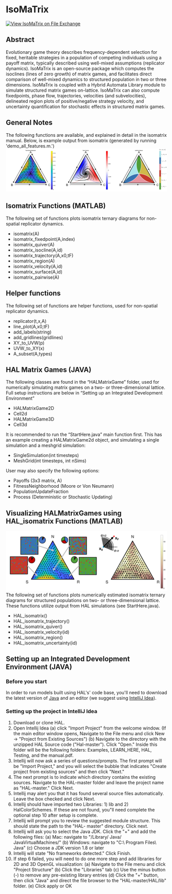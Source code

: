 # IsoMaTrix
[![View IsoMaTrix on File Exchange](https://www.mathworks.com/matlabcentral/images/matlab-file-exchange.svg)](https://www.mathworks.com/matlabcentral/fileexchange/77377-isomatrix)

## Abstract

Evolutionary game theory describes frequency-dependent selection for fixed, heritable strategies in a population of competing individuals using a payoff matrix, typically described using well-mixed assumptions (replicator dynamics). IsoMaTrix is an open-source package which computes the isoclines (lines of zero growth) of matrix games, and facilitates direct comparison of well-mixed dynamics to structured population in two or three dimensions. IsoMaTrix is coupled with a Hybrid Automata Library module to simulate structured matrix games on-lattice. IsoMaTrix can also compute fixedpoints, phase flow, trajectories, velocities (and subvelocities), delineated region plots of positive/negative strategy velocity, and uncertainty quantification for stochastic effects in structured matrix games.

## General Notes

The following functions are available, and explained in detail in the isomatrix manual. Below, is example output from isomatrix (generated by running 'demo_all_features.m.')
![Isomatrix](./images/example.png)

## Isomatrix Functions (MATLAB)
The following set of functions plots isomatrix ternary diagrams for non-spatial replicator dynamics.

- isomatrix(A)
- isomatrix_fixedpoint(A,index)
- isomatrix_quiver(A)
- isomatrix_isocline(A,id)
- isomatrix_trajectory(A,x0,tF)
- isomatrix_region(A)
- isomatrix_velocity(A,id)
- isomatrix_surface(A,id)
- isomatrix_pairwise(A) 

## Helper functions
The following set of functions are helper functions, used for non-spatial replicator dynamics.
- replicator(t,x,A)
- line_plot(A,x0,tF)
- add_labels(string)
- add_gridlines(gridlines)
- XY_to_UVW(p)
- UVW_to_XY(x)
- A_subset(A,types)

## HAL Matrix Games (JAVA)
The following classes are found in the “HALMatrixGame” folder, used for numerically simulating matrix games on a two- or three-dimensional lattice. Full setup instructions are below in “Setting up an Integrated Development Environment”
- HALMatrixGame2D
- Cell2d
- HALMatrixGame3D
- Cell3d

It is recommended to run the “StartHere.java” main function first. This has an example creating a HALMatrixGame2d object, and simulating a single simulation and a meshgrid simulation:
- SingleSimulation(int timesteps)
- MeshGrid(int timesteps, int nSims)

User may also specify the following options:
- Payoffs (3x3 matrix, A)
- FitnessNeighborhood (Moore or Von Neumann)
- PopulationUpdateFraction
- Process (Deterministic or Stochastic Updating)

## Visualizing HALMatrixGames using HAL_isomatrix Functions (MATLAB)
![exampleHALMatrix](./images/exampleHALMatrix.png)
The following set of functions plots numerically estimated isomatrix ternary diagrams for structured populations on two- or three-dimensional lattice. These functions utilize output from HAL simulations (see StartHere.java).
- HAL_isomatrix()
- HAL_isomatrix_trajectory()
- HAL_isomatrix_quiver() 
- HAL_isomatrix_velocity(id)
- HAL_isomatrix_region()
- HAL_isomatrix_uncertainty(id)

## Setting up an Integrated Development Environment (JAVA)
### Before you start
In order to run models built using HAL's' code base, you'll need to download the latest version of [Java](http://www.oracle.com/technetwork/java/javase/downloads/jdk9-downloads-3848520.html) and an editor (we suggest using [IntelliJ Idea](https://www.jetbrains.com/idea/download/)).

### Setting up the project in IntelliJ Idea

1. Download or clone HAL.
2. Open Intellij Idea
(a) click "Import Project" from the welcome window. (If the main editor window opens, Navigate to the File menu and click New -> "Project from Existing Sources")
(b) Navigate to the directory with the unzipped HAL Source code ("Hal-master"). Click "Open." Inside this folder will be the following folders: Examples, LEARN_HERE, HAL, Testing, and the manual.pdf.
3. Intellij will now ask a series of questions/prompts. The first prompt will be "Import Project," and you will select the bubble that indicates "Create project from existing sources" and then click "Next."
4. The next prompt is to indicate which directory contains the existing sources. Navigate to the HAL-master folder and leave the project name as "HAL-master." Click Next.
5. Intellij may alert you that it has found several source files automatically. Leave the box checked and click Next.
6. Intellij should have imported two Libraries: 1) lib and 2) HalColorSchemes. If these are not found, you"ll need complete the optional step 10 after setup is complete.
7. Intellij will prompt you to review the suggested module structure. This should state the path to the "HAL- master" directory. Click next.
8. Intellij will ask you to select the Java JDK. Click the "+" and add the following files:
(a) Mac: navigate to "/Library/ Java/ JavaVirtualMachines/" (b) Windows: navigate to "C:\ Program Files\ Java\"
(c) Choose a JDK version 1.8 or later
9. Intellij will state "No frameworks detected." Click Finish.
10. If step 6 failed, you will need to do one more step and add libraries for 2D and 3D OpenGL visualization:
(a) Navigate to the File menu and click "Project Structure"
(b) Click the "Libraries" tab
(c) Use the minus button (-) to remove any pre-existing library entries
(d) Click the "+" button, then click "Java" and direct the file browser to the "HAL-master/HAL/lib" folder. (e) Click apply or OK
